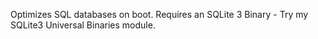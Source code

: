 Optimizes SQL databases on boot. Requires an SQLite 3 Binary - Try my SQLite3 Universal Binaries module.
